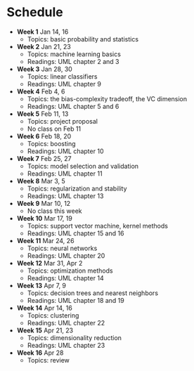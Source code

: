 # Schedule

- **Week 1** Jan 14, 16
	- Topics: basic probability and statistics
- **Week 2** Jan 21, 23
	- Topics: machine learning basics
	- Readings: UML chapter 2 and 3
- **Week 3** Jan 28, 30
	- Topics: linear classifiers
	- Readings: UML chapter 9
- **Week 4** Feb 4, 6
	- Topics: the bias-complexity tradeoff, the VC dimension
	- Readings: UML chapter 5 and 6
- **Week 5** Feb 11, 13
	- Topics: project proposal
	- No class on Feb 11
- **Week 6** Feb 18, 20
	- Topics: boosting
	- Readings: UML chapter 10
- **Week 7** Feb 25, 27
	- Topics: model selection and validation
	- Readings: UML chapter 11
- **Week 8** Mar 3, 5
	- Topics: regularization and stability
	- Readings: UML chapter 13
- **Week 9** Mar 10, 12 
	- No class this week
- **Week 10** Mar 17, 19
	- Topics: support vector machine, kernel methods 
	- Readings: UML chapter 15 and 16
- **Week 11** Mar 24, 26
	- Topics: neural networks
	- Readings: UML chapter 20
- **Week 12** Mar 31, Apr 2
	- Topics: optimization methods
	- Readings: UML chapter 14
- **Week 13** Apr 7, 9
	- Topics: decision trees and nearest neighbors
	- Readings: UML chapter 18 and 19
- **Week 14** Apr 14, 16
	- Topics: clustering
	- Readings: UML chapter 22
- **Week 15** Apr 21, 23
	- Topics: dimensionality reduction 
	- Readings: UML chapter 23
- **Week 16** Apr 28
	- Topics: review
